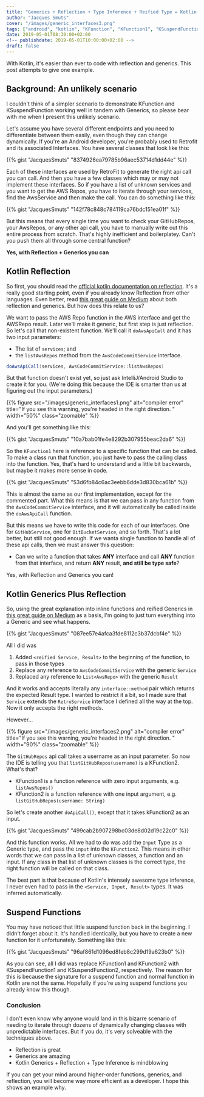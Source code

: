 ```yaml
---
title: "Generics + Reflection + Type Inference + Reified Type = Kotlin Magic"
author: "Jacques Smuts"
cover: "/images/generic_interfaces3.png"
tags: ["android", "kotlin", "KFunction", "KFunction1", "KSuspendFunction", "KSuspendFunction1"]
date: 2019-05-01T08:30:00+02:00
<!-- publishdate: 2019-05-01T10:00:00+02:00 -->
draft: false
---
```


With Kotlin, it's easier than ever to code with reflection and generics. This post attempts to give one example.

<!--more-->

## Background: An unlikely scenario

I couldn't think of a simpler scenario to demonstrate KFunction and KSuspendFunction working well in tandem with Generics, so please bear with me when I present this unlikely scenario. 

Let's assume you have several different endpoints and you need to differentiate between them easily, even though they can change dynamically. If you're an Android developer, you're probably used to Retrofit and its associated Interfaces. You have several classes that look like this:

{{% gist "JacquesSmuts" "8374926ea79785b96aec53714d1dd44e" %}}

Each of these interfaces are used by RetroFit to generate the right api call you can call. And then you have a few classes which may or may not implement these interfaces. So if you have a list of unknown services and you want to get the AWS Repos, you have to iterate through your services, find the AwsService and then make the call. You can do something like this:

{{% gist "JacquesSmuts" "142f78c848c784119ca76bdc151ea01f" %}}

But this means that every single time you want to check your GitHubRepos, your AwsRepos, or any other api call, you have to manually write out this entire process from scratch. That's highly inefficient and boilerplatey. Can't you push them all through some central function?

**Yes, with Reflection + Generics you can**

## Kotlin Reflection

So first, you should read the [official kotlin documentation on reflection](https://kotlinlang.org/docs/tutorials/kotlin-for-py/member-references-and-reflection.html). It's a really good starting point, even if you already know Reflection from other languages. Even better, read [this great guide on Medium](https://medium.com/kotlin-thursdays/introduction-to-kotlin-generics-reified-generic-parameters-7643f53ba513) about both reflection and generics. But how does this relate to us?

We want to pass the AWS Repo function in the AWS interface and get the AWSRepo result. Later we'll make it generic, but first step is just reflection. So let's call that non-existent function. We'll call it `doAwsApiCall` and it has two input parameters: 

- The list of `services`; and 
- the `listAwsRepos` method from the `AwsCodeCommitService` interface.

```java
doAwsApiCall(services, AwsCodeCommitService::listAwsRepos)
```

But that function doesn't exist yet, so just ask IntelliJ/Android Studio to create it for you. (We're doing this because the IDE is smarter than us at figuring out the input parameters.)

{{% figure src="/images/generic_interfaces1.png" alt="compiler error" title="If you see this warning, you're headed in the right direction. " width="50%"  class="zoomable" %}}

And you'll get something like this:

{{% gist "JacquesSmuts" "10a7bab01fe4e8292b307955beac2da6" %}}

So the `KFunction1` here is reference to a specific function that can be called. To make a class run that function, you just have to pass the calling class into the function. Yes, that's hard to understand and a little bit backwards, but maybe it makes more sense in code.

{{% gist "JacquesSmuts" "53d6fb84c6ac3eebb6dde3d830bca61b" %}}

This is almost the same as our first implementation, except for the commented part. What this means is that we can pass in any function from the `AwsCodeCommitService` interface, and it will automatically be called inside the `doAwsApiCall` function.

But this means we have to write this code for each of our interfaces. One for `GitHubService`, one for `BitBucketService`, and so forth. That's a lot better, but still not good enough. If we wanta single function to handle all of these api calls, then we must answer this question:

- Can we write a function that takes **ANY** interface and call **ANY** function from that interface, and return **ANY** result, **and still be type safe**?

Yes, with Reflection and Generics you can!

## Kotlin Generics Plus Reflection

So, using the great explanation into inline functions and reified Generics in [this great guide on Medium](https://medium.com/kotlin-thursdays/introduction-to-kotlin-generics-reified-generic-parameters-7643f53ba513) as a basis, I'm going to just turn everything into a Generic and see what happens.

{{% gist "JacquesSmuts" "087ee57e4afca3fde8112c3b37dcbf4e" %}}

All I did was 

1. Added `<reified Service, Result>` to the beginning of the function, to pass in those types
2. Replace any reference to `AwsCodeCommitService` with the generic `Service`
3. Replaced any reference to `List<AwsRepo>` with the generic `Result`

And it works and accepts literally any `interface::method` pair which returns the expected Result type. I wanted to restrict it a bit, so I made sure that `Service` extends the `RetroService` interface I defined all the way at the top. Now it only accepts the right methods.

However...

{{% figure src="/images/generic_interfaces2.png" alt="compiler error" title="If you see this warning, you're headed in the right direction. " width="90%"  class="zoomable" %}}

The `GitHubRepos` api call takes a username as an input parameter. So now the IDE is telling you that `listGitHubRepos(username)` is a KFunction2. What's that? 

- KFunction1 is a function reference with zero input arguments, e.g. `listAwsRepos()`
- KFunction2 is a function reference with one input argument, e.g. `listGitHubRepos(username: String)`

So let's create another `doApiCall()`, except that it takes kFunction2 as an input.

{{% gist "JacquesSmuts" "499cab2b907298bc03de8d02d19c22c0" %}}

And this function works. All we had to do was add the `Input` Type as a Generic type, and pass the `input` into the `KFunction2`. This means in other words that we can pass in a list of unknown classes, a function and an input. If any class in that list of unknown classes is the correct type, the right function will be called on that class. 

The best part is that because of Kotlin's intensely awesome type inference, I never even had to pass in the `<Service, Input, Result>` types. It was inferred automatically.


## Suspend Functions

You may have noticed that little suspend function back in the beginning. I didn't forget about it. It's handled identically, but you have to create a new function for it unfortunately. Something like this:

{{% gist "JacquesSmuts" "96af861d1096ed8feb8c299d19a623b0" %}}

As you can see, all I did was replace KFunction1 and KFunction2 with KSuspendFunction1 and KSuspendFunction2, respectively. The reason for this is because the signature for a suspend function and normal function in Kotlin are not the same. Hopefully if you're using suspend functions you already know this though.

### Conclusion

I don't even know why anyone would land in this bizarre scenario of needing to iterate through dozens of dynamically changing classes with unpredictable interfaces. But if you do, it's very solveable with the techniques above.

- Reflection is great
- Generics are amazing
- Kotlin Generics + Reflection + Type Inference is mindblowing

If you can get your mind around higher-order functions, generics, and reflection, you will become way more efficient as a developer. I hope this shows an example why.



